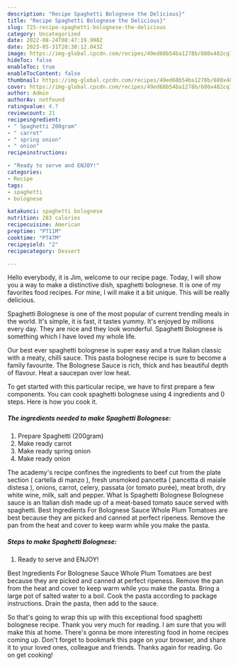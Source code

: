 ```yaml
---
description: "Recipe Spaghetti Bolognese the Delicious}"
title: "Recipe Spaghetti Bolognese the Delicious}"
slug: 725-recipe-spaghetti-bolognese-the-delicious
category: Uncategorized
date: 2022-08-24T08:47:19.998Z
date: 2023-05-31T20:30:12.043Z
image: https://img-global.cpcdn.com/recipes/49ed68b54ba1278b/680x482cq70/spaghetti-bolognese-recipe-main-photo.jpg
hideToc: false
enableToc: true
enableTocContent: false
thumbnail: https://img-global.cpcdn.com/recipes/49ed68b54ba1278b/680x482cq70/spaghetti-bolognese-recipe-main-photo.jpg
cover: https://img-global.cpcdn.com/recipes/49ed68b54ba1278b/680x482cq70/spaghetti-bolognese-recipe-main-photo.jpg
author: Admin
authorAv: notfound
ratingvalue: 4.7
reviewcount: 21
recipeingredient:
- " Spaghetti 200gram"
- " carrot"
- " spring onion"
- " onion"
recipeinstructions:

- "Ready to serve and ENJOY!"
categories:
- Recipe
tags:
- spaghetti
- bolognese

katakunci: spaghetti bolognese 
nutrition: 283 calories
recipecuisine: American
preptime: "PT11M"
cooktime: "PT47M"
recipeyield: "2"
recipecategory: Dessert

---
```



Hello everybody, it is Jim, welcome to our recipe page. Today, I will show you a way to make a distinctive dish, spaghetti bolognese. It is one of my favorites food recipes. For mine, I will make it a bit unique. This will be really delicious.

Spaghetti Bolognese is one of the most popular of current trending meals in the world. It's simple, it is fast, it tastes yummy. It's enjoyed by millions every day. They are nice and they look wonderful. Spaghetti Bolognese is something which I have loved my whole life.

Our best ever spaghetti bolognese is super easy and a true Italian classic with a meaty, chilli sauce. This pasta bolognese recipe is sure to become a family favourite. The Bolognese Sauce is rich, thick and has beautiful depth of flavour. Heat a saucepan over low heat.


To get started with this particular recipe, we have to first prepare a few components. You can cook spaghetti bolognese using 4 ingredients and 0 steps. Here is how you cook it.

<!--inarticleads1-->

##### The ingredients needed to make Spaghetti Bolognese:

1. Prepare  Spaghetti (200gram)
1. Make ready  carrot
1. Make ready  spring onion
1. Make ready  onion


The academy&#39;s recipe confines the ingredients to beef cut from the plate section ( cartella di manzo ), fresh unsmoked pancetta ( pancetta di maiale distesa ), onions, carrot, celery, passata (or tomato purée), meat broth, dry white wine, milk, salt and pepper. What Is Spaghetti Bolognese Bolognese sauce is an Italian dish made up of a meat-based tomato sauce served with spaghetti. Best Ingredients For Bolognese Sauce Whole Plum Tomatoes are best because they are picked and canned at perfect ripeness. Remove the pan from the heat and cover to keep warm while you make the pasta. 

<!--inarticleads2-->

##### Steps to make Spaghetti Bolognese:


1. Ready to serve and ENJOY!

Best Ingredients For Bolognese Sauce Whole Plum Tomatoes are best because they are picked and canned at perfect ripeness. Remove the pan from the heat and cover to keep warm while you make the pasta. Bring a large pot of salted water to a boil. Cook the pasta according to package instructions. Drain the pasta, then add to the sauce. 

So that's going to wrap this up with this exceptional food spaghetti bolognese recipe. Thank you very much for reading. I am sure that you will make this at home. There's gonna be more interesting food in home recipes coming up. Don't forget to bookmark this page on your browser, and share it to your loved ones, colleague and friends. Thanks again for reading. Go on get cooking!

